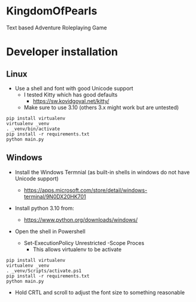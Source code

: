 # KingdomOfPearls
Text based Adventure Roleplaying Game

# Developer installation

## Linux

- Use a shell and font with good Unicode support
  - I tested Kitty which has good defaults
    - https://sw.kovidgoyal.net/kitty/
  - Make sure to use 3.10 (others 3.x might work but are untested)
```shell
pip install virtualenv
virtualenv _venv
. _venv/bin/activate
pip install -r requirements.txt
python main.py
```

## Windows
- Install the Windows Termnial (as built-in shells in windows do not have Unicode support)
  - https://apps.microsoft.com/store/detail/windows-terminal/9N0DX20HK701

- Install python 3.10 from:
  - https://www.python.org/downloads/windows/

- Open the shell in Powershell
  - Set-ExecutionPolicy Unrestricted -Scope Proces
    - This allows virtualenv to be activate
```shell
pip install virtualenv
virtualenv _venv
. _venv/Scripts/activate.ps1
pip install -r requirements.txt
python main.py
```
  - Hold CRTL and scroll to adjust the font size to something reasonable 
